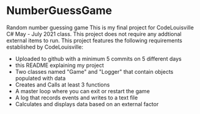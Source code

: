 # NumberGuessGame
Random number guessing game
This is my final project for CodeLouisville C# May - July 2021 class.
This project does not require any addtional external items to run.
This project features the following requirements established by CodeLouisville:
  - Uploaded to github with a minimum 5 commits on 5 different days
  - this README explaining my project
  - Two classes named "Game" and "Logger" that contain objects populated with data
  - Creates and Calls at least 3 functions
  - A master loop where you can exit or restart the game
  - A log that records events and writes to a text file
  - Calculates and displays data based on an external factor
 
